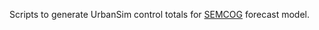 Scripts to generate UrbanSim control totals for [SEMCOG][] forecast model.

[SEMCOG]: http://www.semcog.org/
